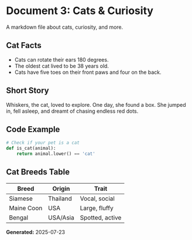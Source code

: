 # Document 3: Cats & Curiosity

A markdown file about cats, curiosity, and more.

## Cat Facts
- Cats can rotate their ears 180 degrees.
- The oldest cat lived to be 38 years old.
- Cats have five toes on their front paws and four on the back.

## Short Story
Whiskers, the cat, loved to explore. One day, she found a box. She jumped in, fell asleep, and dreamt of chasing endless red dots.

## Code Example
```python
# Check if your pet is a cat
def is_cat(animal):
    return animal.lower() == 'cat'
```

## Cat Breeds Table
| Breed        | Origin     | Trait           |
|--------------|------------|-----------------|
| Siamese      | Thailand   | Vocal, social   |
| Maine Coon   | USA        | Large, fluffy   |
| Bengal       | USA/Asia   | Spotted, active |

**Generated:** 2025-07-23
